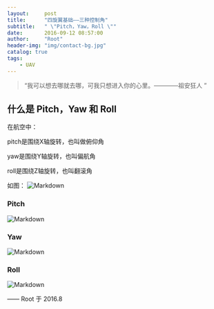 ```yaml
---
layout:     post
title:      "四旋翼基础——三种控制角"
subtitle:   " \"Pitch，Yaw，Roll \""
date:       2016-09-12 08:57:00
author:     "Root"
header-img: "img/contact-bg.jpg"
catalog: true
tags:
    - UAV
---
```


> “我可以想去哪就去哪，可我只想进入你的心里。————祖安狂人 ”


## 什么是 Pitch，Yaw 和 Roll

在航空中：

pitch是围绕X轴旋转，也叫做俯仰角

yaw是围绕Y轴旋转，也叫偏航角

roll是围绕Z轴旋转，也叫翻滚角

如图：
![Markdown](http://i1.piimg.com/572619/84186e32c5fe71a5.png)

### Pitch
![Markdown](http://i1.piimg.com/572619/8a868f23b3e6616b.gif)

### Yaw
![Markdown](http://i1.piimg.com/572619/2acec37cefd51c99.gif)

### Roll
![Markdown](http://i1.piimg.com/572619/558398dbfb555fb0.gif)


—— Root 于 2016.8


